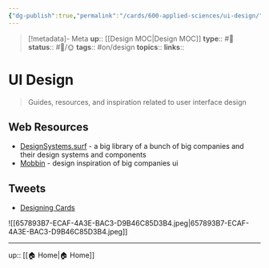 ```yaml
---
{"dg-publish":true,"permalink":"/cards/600-applied-sciences/ui-design/","title":"UI Design"}
---
```


> [!metadata]- Meta
> **up**:: [[Design MOC\|Design MOC]]
> **type**:: #📝 
> **status**:: #📝/🌞
> **tags**::  #on/design 
> **topics**:: 
> **links**::


# UI Design

> Guides, resources, and inspiration related to user interface design

## Web Resources
- [DesignSystems.surf](https://designsystems.surf/) - a big library of a bunch of big companies and their design systems and components
- [Mobbin](https://mobbin.com/) - design inspiration of big companies ui
## Tweets
- [Designing Cards](https://twitter.com/uiuxadrian/status/1647156584856924162?s=61&t=gyRX2W0x81b80X8f34EMoQ)

![[657893B7-ECAF-4A3E-BAC3-D9B46C85D3B4.jpeg\|657893B7-ECAF-4A3E-BAC3-D9B46C85D3B4.jpeg]]


---
up:: [[🏠 Home\|🏠 Home]]

